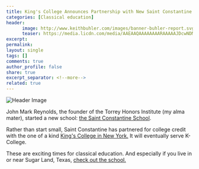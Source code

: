 ```yaml
---
title: King's College Announces Partnership with New Saint Constantine School
categories: [Classical education]
header:
      image: http://www.keithbuhler.com/images/banner-buhler-report.svg
      teaser: https://media.licdn.com/media/AAEAAQAAAAAAAARAAAAAJDcwNDM5OWY5LTZkMGUtNDdhNi1hODYyLTM1MzEwMjkxMDcxYg.png
excerpt: 
permalink: 
layout: single
tags: []
comments: true
author_profile: false
share: true
excerpt_separator: <!--more-->
related: true
---
```



![Header Image](https://media.licdn.com/media/AAEAAQAAAAAAAARAAAAAJDcwNDM5OWY5LTZkMGUtNDdhNi1hODYyLTM1MzEwMjkxMDcxYg.png)


John Mark Reynolds, the founder of the Torrey Honors Institute (my alma mater), started a new school: [the Saint Constantine School](http://www.saintconstantine.org/). 

Rather than start small, Saint Constantine has partnered for college credit with the one of a kind [King's College in New York.](https://www.tkc.edu/stories/kings-announces-partnership-saint-constantine-school/) It will eventually serve K-College. 

These are exciting times for classical education. And especially if you live in or near Sugar Land, Texas, [check out the school.](http://www.saintconstantine.org/)

